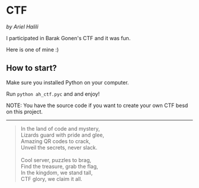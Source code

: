 # CTF
_by Ariel Halili_

I participated in Barak Gonen's CTF and it was fun.

Here is one of mine :)

## How to start?
Make sure you installed Python on your computer.

Run `python ah_ctf.pyc` and and enjoy!

NOTE: You have the source code if you want to create your own CTF besd on this project.

___
> In the land of code and mystery,<br>
Lizards guard with pride and glee,<br>
Amazing QR codes to crack,<br>
Unveil the secrets, never slack.<br><br>
Cool server, puzzles to brag,<br>
Find the treasure, grab the flag,<br>
In the kingdom, we stand tall,<br>
CTF glory, we claim it all.<br>
